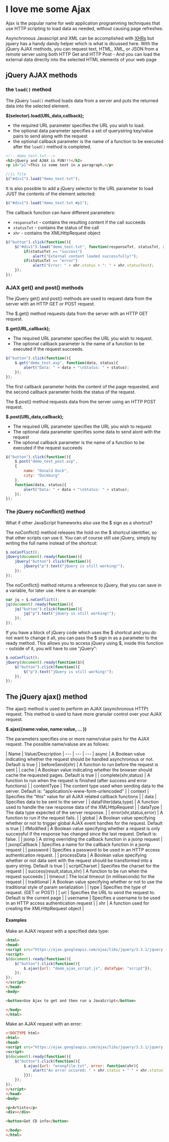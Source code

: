 # I love me some Ajax

Ajax is the popular name for web application programming techniques that use HTTP scripting to load data as needed, without causing page refreshes.

Asynchronous Javascript and XML can be accomplished with [XHRs](xmlhttprequest) but jquery has a handy dandy helper which is what is dicussed here. With the jQuery AJAX methods, you can request text, HTML, XML, or JSON from a remote server using both HTTP Get and HTTP Post - And you can load the external data directly into the selected HTML elements of your web page

## jQuery AJAX methods

### the `load()` method

The jQuery `load()` method loads data from a server and puts the returned data into the selected element.

__$(selector).load(URL,data,callback);__

+ the required URL parameter specifies the URL you wish to load.
+ the optional data parameter specifies a set of querystring key/value pairs to send along with the request
+ the optional callback parameter is the name of a function to be executed after the `load()` method is completed.

```html
<!-- demo_test.txt -->
<h2>jQuery and AJAX is FUN!!!</h2>
<p id="p1">This is some text in a paragraph.</p>
```

```js
//js file
$("#div1").load("demo_test.txt");
```

It is also possible to add a jQuery selector to the URL parameter to load JUST the contents of the element selected:

```js
$("#div1").load("demo_test.txt #p1");
```

The callback function can have different parameters:

+ `responseTxt` - contains the resulting content if the call succeeds
+ `statusTxt` - contains the status of the call
+ `xhr` - contains the XMLHttpRequest object

```js
$("button").click(function(){
    $("#div1").load("demo_test.txt", function(responseTxt, statusTxt, xhr){
        if(statusTxt == "success")
            alert("External content loaded successfully!");
        if(statusTxt == "error")
            alert("Error: " + xhr.status + ": " + xhr.statusText);
    });
});
```

### AJAX get() and post() methods

The jQuery get() and post() methods are used to request data from the server with an HTTP GET or POST request.

The $.get() method requests data from the server with an HTTP GET request.

__$.get(URL,callback);__

+ The required URL parameter specifies the URL you wish to request.
+ The optional callback parameter is the name of a function to be executed if the request succeeds.

```js
$("button").click(function(){
    $.get("demo_test.asp", function(data, status){
        alert("Data: " + data + "\nStatus: " + status);
    });
});
```

The first callback parameter holds the content of the page requested, and the second callback parameter holds the status of the request.

The $.post() method requests data from the server using an HTTP POST request.

__$.post(URL,data,callback);__

+ The required URL parameter specifies the URL you wish to request
+ The optional data parameter specifies some data to send alont with the request
+ The optional callback parameter is the name of a function to be executed if the request succeeds

```js
$("button").click(function(){
    $.post("demo_test_post.asp",
    {
        name: "Donald Duck",
        city: "Duckburg"
    },
    function(data, status){
        alert("Data: " + data + "\nStatus: " + status);
    });
});
```

### The jQuery noConflict() method

What if other JavaScript frameworks also use the $ sign as a shortcut?

The noConflict() method releases the hold on the $ shortcut identifier, so that other scripts can use it. You can of course still use jQuery, simply by writing the full name instead of the shortcut:

```js
$.noConflict();
jQuery(document).ready(function(){
    jQuery("button").click(function(){
        jQuery("p").text("jQuery is still working!");
    });
});
```

The noConflict() method returns a reference to jQuery, that you can save in a variable, for later use. Here is an example:

```js
var jq = $.noConflict();
jq(document).ready(function(){
    jq("button").click(function(){
        jq("p").text("jQuery is still working!");
    });
});
```

If you have a block of jQuery code which uses the $ shortcut and you do not want to change it all, you can pass the $ sign in as a parameter to the ready method. This allows you to access jQuery using $, inside this function - outside of it, you will have to use "jQuery":

```js
$.noConflict();
jQuery(document).ready(function($){
    $("button").click(function(){
        $("p").text("jQuery is still working!");
    });
});
```

## The jQuery ajax() method

The ajax() method is used to perform an AJAX (asynchronous HTTP) request.  This method is used to have more granular control over your AJAX request.

__$.ajax({name:value, name:value, ... })__

The parameters specifies one or more name/value pairs for the AJAX request.  The possible name/valuse are as follows:

| Name | Value/Description |
--- | --- | ---
| async	| A Boolean value indicating whether the request should be handled asynchronous or not. Default is true |
| beforeSend(xhr)	| A function to run before the request is sent |
| cache	| A Boolean value indicating whether the browser should cache the requested pages. Default is true |
| complete(xhr,status)	| A function to run when the request is finished (after success and error functions) |
| contentType	| The content type used when sending data to the server. Default is: "application/x-www-form-urlencoded" |
| context	| Specifies the "this" value for all AJAX related callback functions |
| data	| Specifies data to be sent to the server |
| dataFilter(data,type)	| A function used to handle the raw response data of the XMLHttpRequest |
| dataType	| The data type expected of the server response. |
| error(xhr,status,error)	| A function to run if the request fails. |
| global	| A Boolean value specifying whether or not to trigger global AJAX event handles for the request. Default is true |
| ifModified	| A Boolean value specifying whether a request is only successful if the response has changed since the last request. Default is: false. |
| jsonp	| A string overriding the callback function in a jsonp request |
| jsonpCallback	| Specifies a name for the callback function in a jsonp request |
| password	| Specifies a password to be used in an HTTP access authentication request. |
| processData	| A Boolean value specifying whether or not data sent with the request should be transformed into a query string. Default is true |
| scriptCharset	| Specifies the charset for the request |
| success(result,status,xhr)	| A function to be run when the request succeeds |
| timeout	| The local timeout (in milliseconds) for the request |
| traditional	| A Boolean value specifying whether or not to use the traditional style of param serialization |
| type	| Specifies the type of request. (GET or POST) |
| url	| Specifies the URL to send the request to. Default is the current page |
| username	| Specifies a username to be used in an HTTP access authentication request |
| xhr	| A function used for creating the XMLHttpRequest object |

#### Examples

Make an AJAX request with a specified data type:

```html
<html>
<head>
<script src="https://ajax.googleapis.com/ajax/libs/jquery/3.3.1/jquery.min.js"></script>
<script>
$(document).ready(function(){
    $("button").click(function(){
        $.ajax({url: "demo_ajax_script.js", dataType: "script"});
    });
});
</script>
</head>
<body>

<button>Use Ajax to get and then run a JavaScript</button>

</body>
</html>
```
Make an AJAX request with an error:

```html
<!DOCTYPE html>
<html>
<head>
<script src="https://ajax.googleapis.com/ajax/libs/jquery/3.3.1/jquery.min.js"></script>
<script>
$(document).ready(function(){
    $("button").click(function(){
        $.ajax({url: "wrongfile.txt", error: function(xhr){
            alert("An error occured: " + xhr.status + " " + xhr.statusText);
        }});
    });
});
</script>
</head>
<body>

<p>Artists</p>
<div></div>

<button>Get CD info</button>

</body>
</html>
```